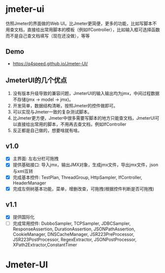 # jmeter-ui
仿照Jmeter的界面做的Web UI。比Jmeter更简便，更多的功能，比如写脚本不用查文档，直接给出常用脚本的模板（例如IfController），比如输入框可选择函数而不是自己查文档填写（现在还没做），等等

## Demo
- https://q4speed.github.io/Jmeter-UI/

##  JmeterUI的几个优点
1. 没有版本升级导致的兼容问题，JmeterUI的输入输出均为jmx，中间过程数据不存储(jmx -> model -> jmx)。
2. 开发简单，数据结构清晰，按照Jmeter的控件做即可。
3. 可以实现与Jmeter一致的复杂测试脚本。
4. 比Jmeter更方便，Jmeter中很多需要写脚本的地方只能查文档，JmeterUI可以直接给出常用的脚本，不用再去查文档，例如IfController
5. 反正都是自己做的，想要啥就有啥。

##  v1.0
- [x] 主界面: 左右分栏可拖拽
- [x] 提供基础接口: 导入jmx，输出JMX对象，生成jmx文件，导出jmx文件，json与xml互转
- [x] 完成基本控件: TestPlan, ThreadGroup, HttpSampler, IfController, HeaderManager
- [x] 完成左侧树基本功能，菜单，增删改查，可拖拽(根据控件判断是否可拖拽)

## v1.1
- [x] 提供国际化
- [ ] 完成常用控件: DubboSampler, TCPSampler, JDBCSampler, ResponseAssertion, DurationAssertion, JSONPathAssertion, 
CookieManager, DNSCacheManager, JSR223PreProcessor, JSR223PostProcessor, RegexExtractor, JSONPostProcessor, XPath2Extractor,ConstantTimer

# Jmeter-UI
